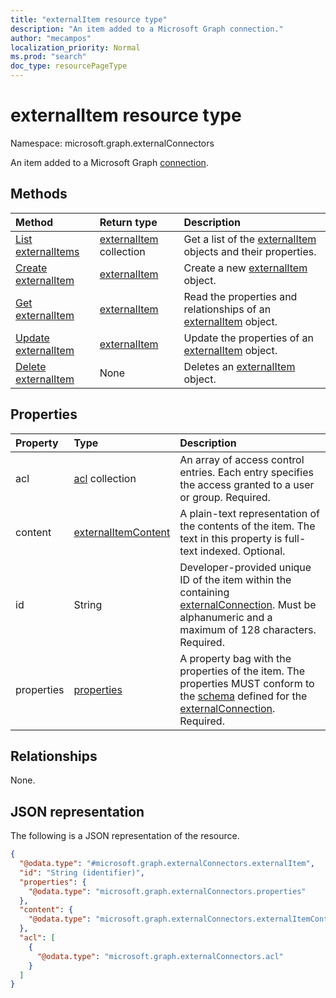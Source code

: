 ```yaml
---
title: "externalItem resource type"
description: "An item added to a Microsoft Graph connection."
author: "mecampos"
localization_priority: Normal
ms.prod: "search"
doc_type: resourcePageType
---
```


# externalItem resource type

Namespace: microsoft.graph.externalConnectors

An item added to a Microsoft Graph [connection](externalconnector-externalconnection.md). 

## Methods
|Method|Return type|Description|
|:---|:---|:---|
|[List externalItems](../api/externalitem-list.md)|[externalItem](../resources/externalconnectors-externalitem.md) collection|Get a list of the [externalItem](../resources/externalitem.md) objects and their properties.|
|[Create externalItem](../api/externalconnectors-externalitem-create.md)|[externalItem](../resources/externalconnectors-externalitem.md)|Create a new [externalItem](../resources/externalconnectors-externalitem.md) object.|
|[Get externalItem](../api/externalconnectors-externalitem-get.md)|[externalItem](../resources/externalconnectors-externalitem.md)|Read the properties and relationships of an [externalItem](../resources/externalconnectors-externalitem.md) object.|
|[Update externalItem](../api/externalconnectors-externalitem-update.md)|[externalItem](../resources/externalconnectors-externalitem.md)|Update the properties of an [externalItem](../resources/externalconnectors-externalitem.md) object.|
|[Delete externalItem](../api/externalconnectors-externalitem-delete.md)|None|Deletes an [externalItem](../resources/externalconnectors-externalitem.md) object.|

## Properties
|Property|Type|Description|
|:---|:---|:---|
|acl|[acl](../resources/externalconnectors-acl.md) collection|An array of access control entries. Each entry specifies the access granted to a user or group. Required.|
|content|[externalItemContent](../resources/externalconnectors-externalitemcontent.md)|A plain-text  representation of the contents of the item. The text in this property is full-text indexed. Optional.|
|id|String|Developer-provided unique ID of the item within the containing [externalConnection](externalconnectors-externalconnection.md). Must be alphanumeric and a maximum of 128 characters. Required.|
|properties|[properties](../resources/externalconnectors-properties.md)|A property bag with the properties of the item. The properties MUST conform to the [schema](externalconnector-schema.md) defined for the [externalConnection](externalconnectors-externalconnection.md). Required.|

## Relationships
None.

## JSON representation
The following is a JSON representation of the resource.
<!-- {
  "blockType": "resource",
  "keyProperty": "id",
  "@odata.type": "microsoft.graph.externalConnectors.externalItem",
  "openType": false
}
-->
``` json
{
  "@odata.type": "#microsoft.graph.externalConnectors.externalItem",
  "id": "String (identifier)",
  "properties": {
    "@odata.type": "microsoft.graph.externalConnectors.properties"
  },
  "content": {
    "@odata.type": "microsoft.graph.externalConnectors.externalItemContent"
  },
  "acl": [
    {
      "@odata.type": "microsoft.graph.externalConnectors.acl"
    }
  ]
}
```

